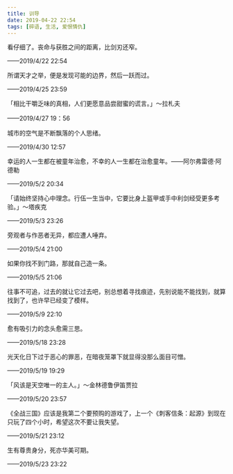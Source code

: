 ```yaml
---
title: 训导
date: 2019-04-22 22:54
tags: [碎语, 生活, 爱恨情仇]
---
```


看仔细了。丧命与获胜之间的距离，比剑刃还窄。

——2019/4/22 22:54

所谓天才之举，便是发现可能的边界，然后一跃而过。

——2019/4/25 23:59

「相比干嚼乏味的真相，人们更愿意品尝甜蜜的谎言。」～拉札夫

——2019/4/27 19：56

城市的空气是不断飘落的个人思绪。

——2019/4/30 12:57

幸运的人一生都在被童年治愈，不幸的人一生都在治愈童年。——阿尔弗雷德·阿德勒

——2019/5/2 20:34

「请始终坚持心中理念。行伍一生当中，它要比身上盔甲或手中利剑经受更多考验。」～塔疾克

——2019/5/3 23:26

旁观者与作恶者无异，都应遭人唾弃。

——2019/5/4 21:00

如果你找不到门路，那就自己造一条。

——2019/5/5 21:06

往事不可追，过去的就让它过去吧，别总想着寻找痕迹，先别说能不能找到，就算找到了，也许早已经变了模样。

——2019/5/9 22:10

愈有吸引力的念头愈需三思。

——2019/5/18 23:28

光天化日下过于恶心的罪恶，在暗夜笼罩下就显得没那么面目可憎。

——2019/5/19 19:29

「风该是天空唯一的主人。」～金林德鲁伊笛贾拉

——2019/5/20 23:57

《全战三国》应该是我第二个要预购的游戏了，上一个《刺客信条：起源》到现在只玩了四个小时，希望这次不要让我失望。

——2019/5/21 23:12

生有尊贵身分，死亦华美可期。

——2019/5/23 23:22
